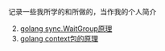 记录一些我所学的和所做的，当作我的个人简介

002. [golang sync.WaitGroup原理](./02-golang-sync.WaitGroup/REAME.md)
001. [golang context包的原理](./01-golang-context/README.md)